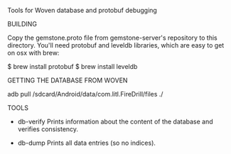 Tools for Woven database and protobuf debugging

BUILDING

Copy the gemstone.proto file from gemstone-server's repository to this directory.
You'll need protobuf and leveldb libraries, which are easy to get on osx with brew:

$ brew install protobuf
$ brew install leveldb

GETTING THE DATABASE FROM WOVEN

adb pull /sdcard/Android/data/com.litl.FireDrill/files ./

TOOLS

* db-verify <path to database directory>
Prints information about the content of the database and verifies consistency.

* db-dump <path to database directory>
Prints all data entries (so no indices).
